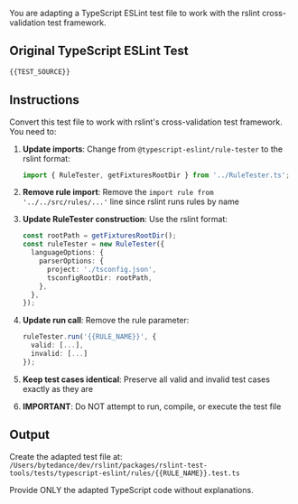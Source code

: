 You are adapting a TypeScript ESLint test file to work with the rslint cross-validation test framework.

## Original TypeScript ESLint Test

```typescript
{{TEST_SOURCE}}
```

## Instructions

Convert this test file to work with rslint's cross-validation test framework. You need to:

1. **Update imports**: Change from `@typescript-eslint/rule-tester` to the rslint format:
   ```typescript
   import { RuleTester, getFixturesRootDir } from '../RuleTester.ts';
   ```

2. **Remove rule import**: Remove the `import rule from '../../src/rules/...'` line since rslint runs rules by name

3. **Update RuleTester construction**: Use the rslint format:
   ```typescript
   const rootPath = getFixturesRootDir();
   const ruleTester = new RuleTester({
     languageOptions: {
       parserOptions: {
         project: './tsconfig.json',
         tsconfigRootDir: rootPath,
       },
     },
   });
   ```

4. **Update run call**: Remove the rule parameter:
   ```typescript
   ruleTester.run('{{RULE_NAME}}', {
     valid: [...],
     invalid: [...]
   });
   ```

5. **Keep test cases identical**: Preserve all valid and invalid test cases exactly as they are

6. **IMPORTANT**: Do NOT attempt to run, compile, or execute the test file

## Output

Create the adapted test file at: `/Users/bytedance/dev/rslint/packages/rslint-test-tools/tests/typescript-eslint/rules/{{RULE_NAME}}.test.ts`

Provide ONLY the adapted TypeScript code without explanations.